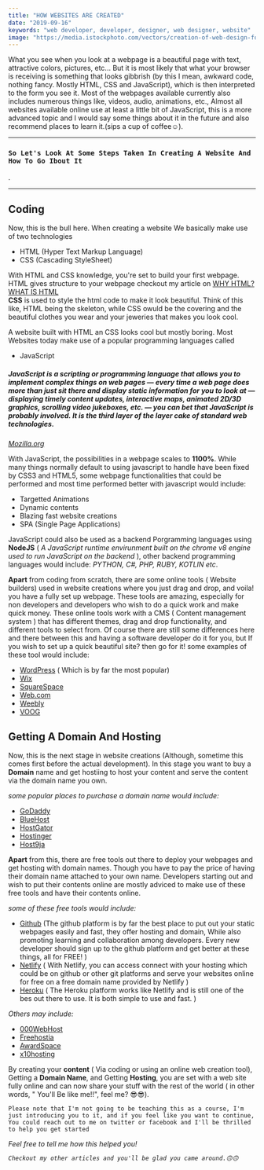 ```yaml
---
title: "HOW WEBSITES ARE CREATED"
date: "2019-09-16"
keywords: "web developer, developer, designer, web designer, website"
image: "https://media.istockphoto.com/vectors/creation-of-web-design-for-site-vector-id932758392?k=6&m=932758392&s=612x612&w=0&h=khbtCcbE34mVvic6pzAche2WTz-LimyBDlU-yqXiBV0="
---
```


What you see when you look at a webpage is a beautiful page with text, attractive colors, pictures, etc... But it is most likely that what your browser is receiving is something that looks gibbrish (by this I mean, awkward code, nothing fancy. Mostly HTML, CSS and JavaScript), which is then interpreted to the form you see it. Most of the webpages available currently also includes numerous things like, videos, audio, animations, etc., Almost all websites available online use at least a little bit of JavaScript, this is a more advanced topic and I would say some things about it in the future and also recommend places to learn it.(sips a cup of coffee☺).

---

### `So Let's Look At Some Steps Taken In Creating A Website And How To Go Ibout It`
.

---

## Coding

Now, this is the bull here. When creating a website We basically make use of two technologies
- HTML (Hyper Text Markup Language)
- CSS (Cascading StyleSheet)  
  
With HTML and CSS knowledge, you're set to build your first webpage. HTML gives structure to your webpage checkout my article on [WHY HTML? WHAT IS HTML](https://spillili.netlify.com/why-html-what-is-html/)  
**CSS** is used to style the html code to make it look beautiful. Think of this like, HTML being the skeleton, while CSS owuld be the covering and the beautiful clothes you wear and your jeweries that makes you look cool.
  
A website built with HTML an CSS looks cool but mostly boring. Most Websites today make use of a popular programming languages called
- JavaScript  
  
##### **JavaScript** is a scripting or programming language that allows you to implement complex things on web pages — every time a web page does more than just sit there and display static information for you to look at — displaying timely content updates, interactive maps, animated 2D/3D graphics, scrolling video jukeboxes, etc. — you can bet that JavaScript is probably involved. It is the third layer of the layer cake of standard web technologies.
*[Mozilla.org](https://developer.mozilla.org/en-US/docs/Learn/JavaScript/First_steps/What_is_JavaScript)*
  
  
  
  
  With JavaScript, the possibilities in a webpage scales to **1100%**. While many things normally default to using javascript to handle have been fixed by CSS3 and HTML5, some webpage functionalities that could be performed and most time performed better  with javascript would include:
  - Targetted Animations
  - Dynamic contents
  - Blazing fast website creations
  - SPA (Single Page Applications)  
    
JavaScript could also be used as a backend Porgramming languages using **NodeJS** ( *A JavaScript runtime envirunment built on the chrome v8 engine used to run JavaScript on the backend* ), other backend programming languages would include: *PYTHON, C#, PHP, RUBY, KOTLIN etc*.
  
  **Apart** from coding from scratch, there are some online tools ( Website builders) used in website creations where you just drag and drop, and voila! you have a fully set up webpage. These tools are amazing, especially for non developers and developers who wish to do a quick work and make quick money. These online tools work with a CMS ( Content management system ) that has different themes, drag and drop functionality, and different tools to select from. Of course there are still some differences here and there between this and having a software developer do it for you, but If you wish to set up a quick beautiful site? then go for it!
  some examples of these tool would include:
  - [WordPress](https://wordpress.org) ( Which is by far the most popular)
  - [Wix](https://wix.com)
  - [SquareSpace](https://squarespace.com)
  - [Web.com](https://web.com)
  - [Weebly](https://weebly.com)
  - [VOOG](https://voog.com)

## Getting A Domain And Hosting
  
Now, this is the next stage in website creations (Although, sometime this comes first before the actual development). In this stage you want to buy a **Domain** name and get hostiing to host your content and serve the content via the domain name you own.  
  
*some popular places to purchase a domain name would include:*
- [GoDaddy](https://godaddy.com)
- [BlueHost](https://bluehost.com)
- [HostGator](https://hostgator.com)
- [Hostinger](https://hostinger.com)
- [Host9ja](https://host9ja.net)

  
**Apart** from this, there are free tools out there to deploy your webpages and get hosting with domain names. Though you have to pay the price of having their domain name attached to your own name. Developers starting out and wish to put their contents online are mostly adviced to make use of these free tools and have their contents online.
  
  *some of these free tools would include:*
- [Github](https://github.com) (The github platform is by far the best place to put out your static webpages easily and fast, they offer hosting and domain, While also promoting learning and collaboration among developers. Every new developer should sign up to the github platform and get better at these things, all for FREE! )
- [Netlify](https://netlify.com) ( With Netlify, you can access connect with your hosting which could be on github or other git platforms and serve your websites online for free on a free domain name provided by Netlify )
- [Heroku](https://heroku.com) ( The Heroku platform works like Netlify and is still one of the bes out there to use. It is both simple to use and fast. )
  
*Others may include:*
- [000WebHost](https://0000webhost.com)
- [Freehostia](https://freehostia.com)
- [AwardSpace](https://www.awardspace.com)
- [x10hosting](https://x10hosting.com/)
  
  
By creating your **content** ( Via coding or using an online web creation tool), Getting a **Domain Name**, and Getting **Hosting**, you are set with a web site fully online and can now share your stuff with the rest of the world ( in other words, " You'll Be like me!!", feel me? 😎😎).
  
  



`Please note that I'm not going to be teaching this as a course, I'm just introducing you to it, and if you feel like you want to continue, You could reach out to me on twitter or facebook and I'll be thrilled to help you get started`
  
*Feel free to tell me how this helped you!*

*`Checkout my other articles and you'll be glad you came around.🙃🙃`*